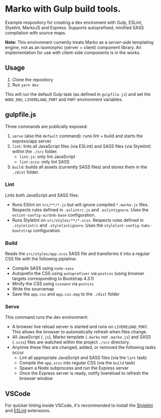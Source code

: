 # Marko with Gulp build tools.
Example respository for creating a dev enviroment with Gulp, ESLint, Styelint, MarkoJS and Express. Supports autoprefixed, minified SASS compilation with source maps.

**Note:** This environment currently treats Marko as a _server-side_ templating engine, not as an isomorphic (server + client) component library. An implementation for use with client-side components is in the works.

## Usage
1. Clone the repository
2. Run `yarn dev`

This will run the default Gulp task (as defined in `gulpfile.js`) and set the `NODE_ENV`, `LIVERELOAD_PORT` and `PORT` environment variables.

## gulpfile.js
Three commands are publically exposed:
1. `serve` (also the `default` command): runs lint + build and starts the express/app server.
2. `lint`: lints all JavaScript files (via ESLint) and SASS files (via Stylelint) within the `./src` folder.
    - `lint:js`: only lint JavaScript
    - `lint:scss`: only lint SASS
3. `build`: builds all assets (currently SASS files) and stores them in the `./dist` folder.

### Lint
Lints both JavaScript and SASS files.
- Runs ESlint on `src/**/*.js` but will ignore compiled `*.marko.js` files. Respects rules defined in `.eslintrc.js` and `.eslintignore`. Uses the `eslint-config-airbnb-base` configuration.
- Runs Stylelint on `src/styles/**/*.scss`. Respects rules defined in `.stylelintrc` and `.stylelintignore`. Uses the `stylelint-config-twbs-bootstrap` configuration.

### Build
Reads the `src/styles/app.scss` SASS file and transforms it into a regular CSS file with the following pipleline:
- Compile SASS using `node-sass`
- Autoprefix the CSS using `autoprefixer` via `postcss` (using browser targets corresponding to Bootstrap 4.3.1)
- Minify the CSS using `cssnano` via `postcss`
- Write the sourcemap
- Save the `app.css` and `app.css.map` to the `./dist` folder

### Serve
This command runs the dev environment:
- A browser live reload server is started and runs on `LIVERELOAD_PORT`. This allows the browser to automatically refresh when files change.
- All JavaScript (`.js`), Marko template (`.marko` _not_ `.marko.js`) and SASS (`.scss`) files are watched within the project `./src` directory.
- Anytime these files are changed, added, or removed the following tasks occur
  - Lint all appropriate JavaScript and SASS files (via the `lint` task)
  - Compile the `app.scss` into regular CSS (via the `build` task)
  - Spawn a Node subprocess and run the Express server
  - Once the Express server is ready, notify livereload to refresh the browser window

## VSCode
For quicker linting inside VSCode, it's recommended to install the [Stylelint](https://github.com/shinnn/vscode-stylelint) and [ESLint](https://github.com/Microsoft/vscode-eslint) extensions.
